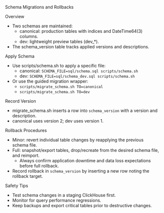 Schema Migrations and Rollbacks

Overview
- Two schemas are maintained:
  - canonical: production tables with indices and DateTime64(3) columns.
  - dev: lightweight preview tables (dev_*).
- The schema_version table tracks applied versions and descriptions.

Apply Schema
- Use scripts/schema.sh to apply a specific file:
  - canonical: `SCHEMA_FILE=sql/schema.sql scripts/schema.sh`
  - dev: `SCHEMA_FILE=sql/schema_dev.sql scripts/schema.sh`
- Or use the guided migration wrapper:
  - `scripts/migrate_schema.sh TO=canonical`
  - `scripts/migrate_schema.sh TO=dev`

Record Version
- migrate_schema.sh inserts a row into `schema_version` with a version and description.
- canonical uses version 2; dev uses version 1.

Rollback Procedures
- Minor: revert individual table changes by reapplying the previous schema file.
- Full: snapshot/export tables, drop/recreate from the desired schema file, and reimport.
  - Always confirm application downtime and data loss expectations before full rollback.
- Record rollback in `schema_version` by inserting a new row noting the rollback target.

Safety Tips
- Test schema changes in a staging ClickHouse first.
- Monitor for query performance regressions.
- Keep backups and export critical tables prior to destructive changes.


